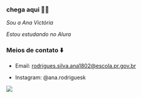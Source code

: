 ### chega aqui 👨‍🦽

_Sou a Ana Victória_

*Estou estudando no Alura*

### Meios de contato ⬇️
- Email: rodrigues.silva.ana1802@escola.pr.gov.br

- Instagram: @ana.rodriguesk


![](https://tenor.com/pt-BR/view/afonsinha-aghata-agatha-aghata-nunes-agatha-nunes-gif-24191674)
